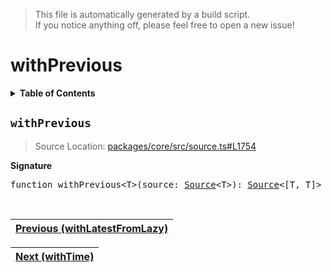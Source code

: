 > This file is automatically generated by a build script.<br>If you notice anything off, please feel free to open a new issue!

# withPrevious

<details><summary><b>Table of Contents</b></summary><br>

1. [<code>withPrevious</code>](#withPrevious)</details>

## <a name="withPrevious"></a><code>withPrevious</code>

> Source Location: [packages\/core\/src\/source.ts#L1754](..\/..\/packages\/core\/src\/source.ts#L1754)

<b>Signature</b>

<pre>function withPrevious&lt;T&gt;(source: <a href="../03-api-source/00-Source.md#Source-Interface">Source</a>&lt;T&gt;): <a href="../03-api-source/00-Source.md#Source-Interface">Source</a>&lt;[T, T]&gt;</pre><br>

| [Previous \(withLatestFromLazy\)](103-withLatestFromLazy.md#readme) |
| --- |

<div align="right">

| [Next \(withTime\)](105-withTime.md#readme) |
| --- |
</div>
